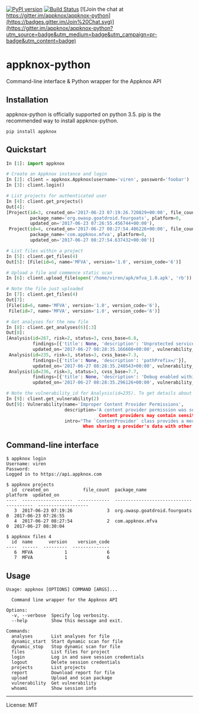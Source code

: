 [![PyPI version](https://badge.fury.io/py/appknox.svg)](https://badge.fury.io/py/appknox)
[![Build Status](https://travis-ci.org/appknox/appknox-python.svg)](https://travis-ci.org/appknox/appknox-python)
[![Join the chat at https://gitter.im/appknox/appknox-python](https://badges.gitter.im/Join%20Chat.svg)](https://gitter.im/appknox/appknox-python?utm_source=badge&utm_medium=badge&utm_campaign=pr-badge&utm_content=badge)

# appknox-python

Command-line interface & Python wrapper for the Appknox API

## Installation

appknox-python is officially supported on python 3.5. pip is the recommended way to install appknox-python.

```
pip install appknox
```

## Quickstart

```python
In [1]: import appknox

# Create an Appknox instance and login
In [2]: client = appknox.Appknox(username='viren', password='foobar')
In [3]: client.login()

# List projects for authenticated user
In [4]: client.get_projects()
Out[4]:
[Project(id=3, created_on='2017-06-23 07:19:26.720829+00:00', file_count=3,
         package_name='org.owasp.goatdroid.fourgoats', platform=0,
         updated_on='2017-06-23 07:26:55.456744+00:00'),
 Project(id=4, created_on='2017-06-27 08:27:54.486226+00:00', file_count=1,
         package_name='com.appknox.mfva', platform=0,
         updated_on='2017-06-27 08:27:54.637432+00:00')]

# List files within a project
In [5]: client.get_files(4)
Out[5]: [File(id=6, name='MFVA', version='1.0', version_code='6')]

# Upload a file and commence static scan
In [6]: client.upload_file(open('/home/viren/apk/mfva_1.0.apk', 'rb'))

# Note the file just uploaded
In [7]: client.get_files(4)
Out[7]:
[File(id=6, name='MFVA', version='1.0', version_code='6'),
 File(id=7, name='MFVA', version='1.0', version_code='6')]

# Get analyses for the new file
In [8]: client.get_analyses(6)[:3]
Out[8]:
[Analysis(id=267, risk=2, status=3, cvss_base=6.8,
          findings=[{'title': None, 'description': 'Unprotected service: com.appknox.mfva.ExportedService'}],
          updated_on='2017-06-27 08:28:35.166608+00:00', vulnerability_id=1),
 Analysis(id=235, risk=3, status=3, cvss_base=7.3,
          findings=[{'title': None, 'description': 'pathPrefix=/'}],
          updated_on='2017-06-27 08:28:35.240543+00:00', vulnerability_id=2),
 Analysis(id=236, risk=3, status=3, cvss_base=7.7,
          findings=[{'title': None, 'description': 'Debug enabled within the app'}],
          updated_on='2017-06-27 08:28:35.296126+00:00', vulnerability_id=3)]

# Note the vulnerability_id for Analysis(id=235). To get details about the vulnerability
In [9]: client.get_vulnerability(2)
Out[9]: Vulnerability(name='Improper Content Provider Permissions',
                      description='A content provider permission was set to allow access from any other app on the device.
                                   Content providers may contain sensitive information about an app and therefore should not be shared.',
                      intro="The `ContentProvider` class provides a mechanism for managing and sharing data with other applications.
                             When sharing a provider's data with other apps, access control should be carefully implemented to prohibit unauthorized access to sensitive data.")
```

## Command-line interface

```
$ appknox login
Username: viren
Password:
Logged in to https://api.appknox.com

$ appknox projects
  id  created_on             file_count  package_name                     platform  updated_on
----  -------------------  ------------  -----------------------------  ----------  -------------------
   3  2017-06-23 07:19:26             3  org.owasp.goatdroid.fourgoats           0  2017-06-23 07:26:55
   4  2017-06-27 08:27:54             2  com.appknox.mfva                        0  2017-06-27 08:30:04

$ appknox files 4
  id  name      version    version_code
----  ------  ---------  --------------
   6  MFVA            1               6
   7  MFVA            1               6
```

## Usage

```
Usage: appknox [OPTIONS] COMMAND [ARGS]...

  Command line wrapper for the Appknox API

Options:
  -v, --verbose  Specify log verbosity.
  --help         Show this message and exit.

Commands:
  analyses       List analyses for file
  dynamic_start  Start dynamic scan for file
  dynamic_stop   Stop dynamic scan for file
  files          List files for project
  login          Log in and save session credentials
  logout         Delete session credentials
  projects       List projects
  report         Download report for file
  upload         Upload and scan package
  vulnerability  Get vulnerability
  whoami         Show session info
```

---

License: MIT
